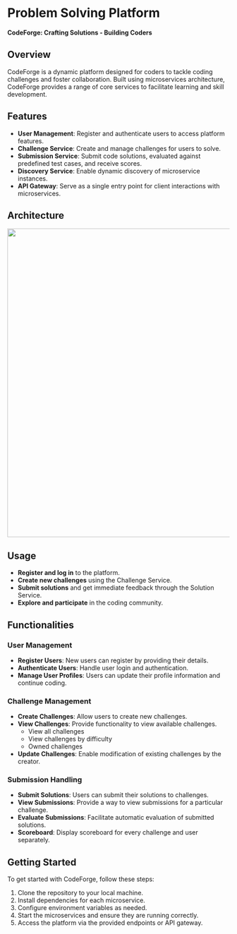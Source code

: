 # Problem Solving Platform 

**CodeForge: Crafting Solutions - Building Coders**

## Overview

CodeForge is a dynamic platform designed for coders to tackle coding challenges and foster collaboration. Built using microservices architecture, CodeForge provides a range of core services to facilitate learning and skill development.

## Features

- **User Management**: Register and authenticate users to access platform features.
- **Challenge Service**: Create and manage challenges for users to solve.
- **Submission Service**: Submit code solutions, evaluated against predefined test cases, and receive scores.
- **Discovery Service**: Enable dynamic discovery of microservice instances.
- **API Gateway**: Serve as a single entry point for client interactions with microservices.

## Architecture

<div align='center'>
    <img src="https://github.com/ManujaDewmina/Problem-Solving-Platform/assets/92631934/a454961b-6801-4762-b9b5-71da617534f6" width="700" align="center">
</div>

## Usage
- **Register and log in** to the platform.
- **Create new challenges** using the Challenge Service.
- **Submit solutions** and get immediate feedback through the Solution Service.
- **Explore and participate** in the coding community.

## Functionalities

### User Management

- **Register Users**: New users can register by providing their details.
- **Authenticate Users**: Handle user login and authentication.
- **Manage User Profiles**: Users can update their profile information and continue coding.

### Challenge Management

- **Create Challenges**: Allow users to create new challenges.
- **View Challenges**: Provide functionality to view available challenges.
  - View all challenges
  - View challenges by difficulty
  - Owned challenges
- **Update Challenges**: Enable modification of existing challenges by the creator.

### Submission Handling

- **Submit Solutions**: Users can submit their solutions to challenges.
- **View Submissions**: Provide a way to view submissions for a particular challenge.
- **Evaluate Submissions**: Facilitate automatic evaluation of submitted solutions.
- **Scoreboard**: Display scoreboard for every challenge and user separately.

## Getting Started

To get started with CodeForge, follow these steps:

1. Clone the repository to your local machine.
2. Install dependencies for each microservice.
3. Configure environment variables as needed.
4. Start the microservices and ensure they are running correctly.
5. Access the platform via the provided endpoints or API gateway.

